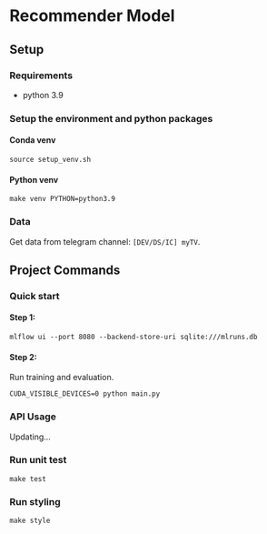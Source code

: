 # Recommender Model

## Setup
### Requirements
* python 3.9
### Setup the environment and python packages
#### Conda venv
```shell
source setup_venv.sh
```
#### Python venv
```shell
make venv PYTHON=python3.9
```
### Data
Get data from telegram channel: `[DEV/DS/IC] myTV`.

## Project Commands
### Quick start
#### Step 1:
```shell
mlflow ui --port 8080 --backend-store-uri sqlite:///mlruns.db
```
#### Step 2:
Run training and evaluation.
```shell
CUDA_VISIBLE_DEVICES=0 python main.py
```
### API Usage
Updating...

###
### Run unit test
```shell
make test
```
### Run styling
```shell
make style
```
